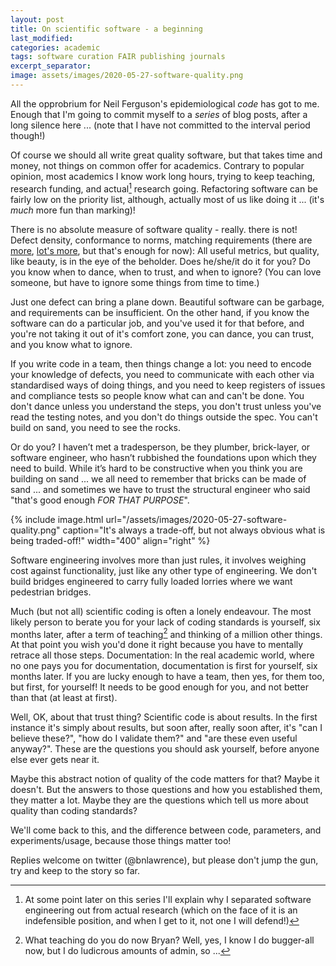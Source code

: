 ```yaml
---
layout: post
title: On scientific software - a beginning
last_modified:
categories: academic
tags: software curation FAIR publishing journals
excerpt_separator:
image: assets/images/2020-05-27-software-quality.png
---
```


All the opprobrium for Neil Ferguson's epidemiological *code* has got to me. Enough that I'm going to commit myself to a _series_ of blog posts, after a long silence here ... (note that I have not committed to the interval period though!) 

Of course we should all write great quality software, but that takes time and money, not things on common offer for academics. Contrary to popular opinion, most academics I know work long hours, trying to keep teaching, research funding, and actual[^fn] research going. Refactoring software can be fairly low on the priority list, although, actually most of us like doing it ... (it's *much* more fun than marking)! 

[^fn]: At some point later on this series I'll explain why I separated software engineering out from actual research (which on the face of it is an indefensible position, and when I get to it, not one I will defend!)

There is no absolute measure of software quality - really. there is not!  Defect density, conformance to norms, matching requirements (there are [more](https://medium.com/the-liberators/teams-and-a-shared-understanding-of-code-quality-the-11-rules-of-quality-f4ab7e07304), [lot's more](https://doi.org/10.1007/s11219-011-9144-9), but that's enough for now): All useful metrics, but quality, like beauty, is in the eye of the beholder. Does he/she/it do it for you?  Do you know when to dance, when to trust, and when to ignore? (You can love someone, but have to ignore some things from time to time.)

Just one defect can bring a plane down. Beautiful software can be garbage, and requirements can be insufficient.  On the other hand, if you know the software can do a particular job, and you've used it for that before, and you're not taking it out of it's comfort zone, you can dance, you can trust, and you know what to ignore.

If you write code in a team, then things change a lot: you need to encode your knowledge of defects, you need to communicate with each other via standardised ways of doing things, and you need to keep registers of issues and compliance tests so people know what can and can't be done. You don't dance unless you understand the steps, you don't trust unless you've read the testing notes, and you don't do things outside the spec. You can't build on sand, you need to see the rocks.

Or do you? I haven’t met a tradesperson, be they plumber, brick-layer, or software engineer, who hasn’t rubbished the foundations upon which they need to build. While it’s hard to be constructive when you think you are building on sand ...  we all need to remember that bricks can be made of sand ... and sometimes we have to trust the structural engineer who said "that's good enough *FOR THAT PURPOSE*".

{% include image.html url="/assets/images/2020-05-27-software-quality.png" caption="It's always a trade-off, but not always obvious what is being traded-off!" width="400" align="right" %}

Software engineering involves more than just rules, it involves weighing cost against functionality, just like any other type of engineering.  We don't build bridges engineered to carry fully loaded lorries where we want pedestrian bridges. 

Much (but not all) scientific coding is often a lonely endeavour. The most likely person to berate you for your lack of coding standards is yourself, six months later, after a term of teaching[^fn2] and thinking of a million other things. At that point you wish you'd done it right because you have to mentally retrace all those steps.  Documentation: In the real academic world, where no one pays you for documentation, documentation is first for yourself, six months later. If you are lucky enough to have a team, then yes, for them too, but first, for yourself! It needs to be good enough for you, and not better than that (at least at first).

[^fn2]: What teaching do you do now Bryan? Well, yes, I know I do bugger-all now, but I do ludicrous amounts of admin, so ...

Well, OK, about that trust thing? Scientific code is about results. In the first instance it's simply about results, but soon after, really soon after, it's "can I believe these?", "how do I validate them?" and "are these even useful anyway?". These are the questions you should ask yourself, before anyone else ever gets near it.

Maybe this abstract notion of quality of the code matters for that? Maybe it doesn't. But the answers to those questions and how you established them, they matter a lot. Maybe they are the questions which tell us more about quality than coding standards?

We'll come back to this, and the difference between code, parameters, and experiments/usage, because those things matter too!

Replies welcome on twitter (@bnlawrence), but please don't jump the gun, try and keep to the story so far.
